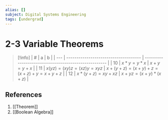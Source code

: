 ```yaml
---
alias: []
subject: Digital Systems Engineering
tags: [undergrad]
---
```

# 2-3 Variable Theorems

> [!info]
> | #   | a                                     | b                                                     |
> | --- | ------------------------------------- | ----------------------------------------------------- |
> | 10  | $x * y = y * x$                       | $x + y = y + x$                                       |
> | 11  | $x (y z) = (x y) z = (x z) y = x y z$ | $x + (y + z) = (x + y) + z = (x + z) + y = x + y + z$ |
> | 12  | $x * (y + z) = x y + x z$             | $x + y z = (x + y) * (x + z)$  |

## References
1. [[Theorem]]
2. [[Boolean Algebra]]
